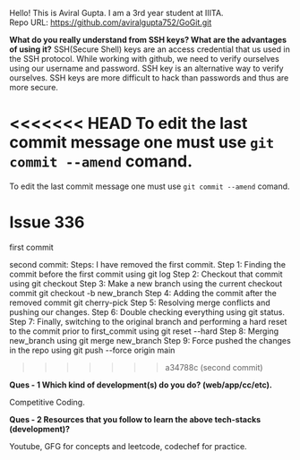 Hello! This is Aviral Gupta. I am a 3rd year student at IIITA.<br>
Repo URL: https://github.com/aviralgupta752/GoGit.git

<b>What do you really understand from SSH keys? What are the advantages of using it?</b>
SSH(Secure Shell) keys are an access credential that us used in the SSH protocol. While working with github, we need to verify ourselves using our username and password. SSH key is an alternative way to verify ourselves.
SSH keys are more difficult to hack than passwords and thus are more secure.

<<<<<<< HEAD
To edit the last commit message one must use ```git commit --amend``` comand.
=======
To edit the last commit message one must use ```git commit --amend``` comand.

# Issue 336
first commit

second commit:
Steps:
I have removed the first commit.
Step 1: Finding the commit before the first commit using git log
Step 2: Checkout that commit using git checkout
Step 3: Make a new branch using the current checkout commit git checkout -b new_branch
Step 4: Adding the commit after the removed commit git cherry-pick
Step 5: Resolving merge conflicts and pushing our changes.
Step 6: Double checking everything using git status.
Step 7: Finally, switching to the original branch and performing a hard reset to the commit prior to first_commit using git reset --hard
Step 8: Merging new_branch using git merge new_branch
Step 9: Force pushed the changes in the repo using git push --force origin main
>>>>>>> a34788c (second commit)

<b> Ques - 1 Which kind of development(s) do you do? (web/app/cc/etc).</b>

Competitive Coding.

<b>Ques - 2 Resources that you follow to learn the above tech-stacks (development)?</b>

Youtube, GFG for concepts and leetcode, codechef for practice.
